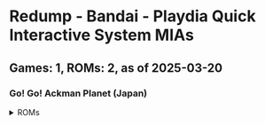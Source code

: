 # Redump - Bandai - Playdia Quick Interactive System MIAs
## Games: 1, ROMs: 2, as of 2025-03-20

### Go! Go! Ackman Planet (Japan)
<details>
<summary>ROMs</summary>

- Go! Go! Ackman Planet (Japan) (Track 1).bin, CRC: 1cbf2c16
- Go! Go! Ackman Planet (Japan) (Track 2).bin, CRC: f1974e93
</details>

